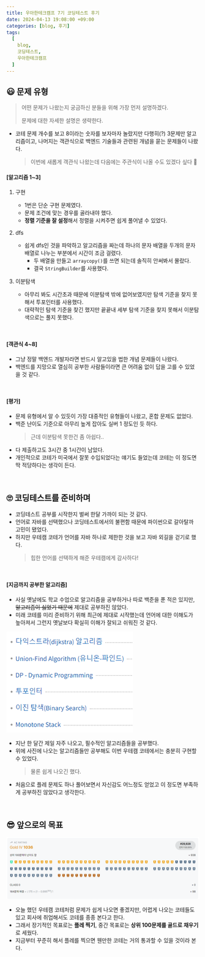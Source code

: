 ```yaml
---
title: 우아한테크캠프 7기 코딩테스트 후기
date: 2024-04-13 19:08:00 +09:00
categories: [blog, 후기]
tags:
  [
    blog,
    코딩테스트,
    우아한테크캠프
  ]
---
```


## 😃 문제 유형
> 어떤 문제가 나왔는지 궁금하신 분들을 위해 가장 먼저 설명하겠다.
>
> 문제에 대한 자세한 설명은 생략한다.

- 코테 문제 개수를 보고 8이라는 숫자를 보자마자 놀랐지만 다행히(?) 3문제만 알고리즘이고, 나머지는 객관식으로 백엔드 기술들과 관련된 개념을 묻는 문제들이 나왔다.
    > 이번에 새롭게 객관식 나왔는데 다음에는 주관식이 나올 수도 있겠다 싶다 🤔

#### [알고리즘 1~3]
1. 구현
    - 1번은 단순 구현 문제였다.
    - 문제 조건에 맞는 경우를 골라내야 했다.
    - **정렬 기준을 잘 설정**해서 정렬을 시켜주면 쉽게 풀어낼 수 있었다.

2. dfs
    - 쉽게 dfs인 것을 파악하고 알고리즘을 짜는데 하나의 문자 배열을 두개의 문자 배열로 나누는 부분에서 시간이 조금 걸렸다.
        - 두 배열을 만들고 `arraycopy()`를 쓰면 되는데 솔직히 안써봐서 몰랐다.
        - 결국 `StringBuilder`를 사용했다.

3. 이분탐색
    - 아무리 봐도 시간초과 때문에 이분탐색 밖에 없어보였지만 탐색 기준을 찾지 못해서 투포인터를 사용했다.
    - 대략적인 탐색 기준을 찾긴 했지만 끝끝내 세부 탐색 기준을 찾지 못해서 이분탐색으로는 풀지 못했다.

<br>

#### [객관식 4~8]
- 그냥 정말 백엔드 개발자라면 반드시 알고있을 법한 개념 문제들이 나왔다.
- 백엔드를 지망으로 열심히 공부한 사람들이라면 큰 어려움 없이 답을 고를 수 있었을 것 같다.

<br>

#### [평가]
- 문제 유형에서 알 수 있듯이 가장 대중적인 유형들이 나왔고, 혼합 문제도 없었다.
- 백준 난이도 기준으로 아무리 높게 잡아도 실버 1 정도인 듯 하다.
    > 근데 이분탐색 못한건 좀 아쉽다..
- 다 제출하고도 3시간 중 1시간이 남았다.
- 개인적으로 코테가 미국에서 잘못 수입되었다는 얘기도 들었는데 코테는 이 정도면 딱 적당하다는 생각이 든다.

<br>

## 🙄 코딩테스트를 준비하며
- 코딩테스트 공부를 시작한지 벌써 한달 가까이 되는 것 같다.
- 언어로 자바를 선택했으나 코딩테스트에서의 불편함 때문에 파이썬으로 갈아탈까 고민이 됐었다.
- 하지만 우테캠 코테가 언어를 자바 하나로 제한한 것을 보고 자바 외길을 걷기로 했다.
    > 힙한 언어를 선택하게 해준 우테캠에게 감사하다!

<br>

#### [지금까지 공부한 알고리즘]
- 사실 옛날에도 학교 수업으로 알고리즘을 공부하거나 따로 백준을 푼 적은 있지만, ~~알고리즘이 싫었기 때문에~~ 제대로 공부하진 않았다.
- 미래 코테를 미리 준비하기 위해 최근에 제대로 시작했는데 언어에 대한 이해도가 높아져서 그런지 옛날보다 확실히 이해가 잘되고 쉬워진 것 같다.

![푼 알고리즘](/assets/img/240413/algo.png)

- 지난 한 달간 제일 자주 나오고, 필수적인 알고리즘들을 공부했다.
- 위에 사진에 나오는 알고리즘들만 공부해도 이번 우테캠 코테에서는 충분히 구현할 수 있었다.
    > 물론 쉽게 나오긴 했다.
- 처음으로 플레 문제도 하나 풀어보면서 자신감도 어느정도 얻었고 이 정도면 부족하게 공부하진 않았다고 생각한다.

<br>

## 😎 앞으로의 목표

![레이팅](/assets/img/240413/rating.png)

- 오늘 했던 우테캠 코테처럼 문제가 쉽게 나오면 좋겠지만, 어렵게 나오는 코테들도 있고 회사에 취업해서도 코테를 종종 본다고 한다.
- 그래서 장기적인 목표로는 **플레 찍기**, 중간 목표로는 **상위 100문제를 골드로 채우기**로 세웠다.
- 지금부터 꾸준히 해서 플레를 찍으면 웬만한 코테는 거의 통과할 수 있을 것이라 본다.